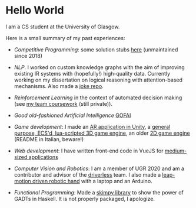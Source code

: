 # Hello World

I am a CS student at the University of Glasgow.

Here is a small summary of my past experiences:

- *Competitive Programming*: some solution stubs [here](https://github.com/erolm-a/competitive-programming) (unmaintained since 2018)

- *NLP*. I worked on custom knowledge graphs with the aim of improving existing IR systems with (hopefully!) high-quality data. Currently working on my dissertation on logical reasoning with attention-based mechanisms. Also made a [joke repo](https://github.com/erolm-a/monty-python-flying-muppets).

- *Reinforcement Learning* in the context of automated decision making (see [my team coursework](https://github.com/erolm-a/ai-coursework-2020) (still private)).

- *Good old-fashioned Artificial Intelligence* [GOFAI](https://github.com/erolm-a/lts)

- *Game development*: I made an [AR application in Unity](https://github.com/erolm-a/obashi-dataflows), a [general purpose, ECS'd, lua-scripted 3D game engine](https://github.com/BoydOrg/BoydEngine), an older [2D game engine](https://github.com/erolm-a/2d-platformer) (README in Italian, beware!)

- *Web development*: I have written front-end code in VueJS for [medium-sized applications](https://github.com/denBot/NootTech)

- *Computer Vision and Robotics*: I am a member of UGR 2020 and am a contributor and advisor of the [driverless](https://gitlab.com/QuestioWo/ugrdv) team. I also made a [leap-motion driven robotic hand](https://github.com/erolm-a/inframove) with a laptop and an Arduino.

- *Functional Programming*: Made a [skimpy library](https://github.com/erolm-a/haskell-lvalue) to show the power of GADTs in Haskell. It is not properly packaged, I apologize.
